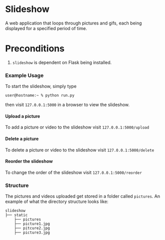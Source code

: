 # Slideshow

A web application that loops through pictures and gifs, each being displayed for a specified period of time.

# Preconditions
1. `slideshow` is dependent on Flask being installed. 

### Example Usage
To start the slideshow, simply type
```
user@hostname:~ % python run.py
```
then visit `127.0.0.1:5000` in a browser to view the slideshow.

#### Upload a picture 
To add a picture or video to the slideshow visit `127.0.0.1:5000/upload`

#### Delete a picture 
To delete a picture or video to the slideshow visit `127.0.0.1:5000/delete`

#### Reorder the slideshow
To change the order of the slideshow visit `127.0.0.1:5000/reorder`

### Structure
The pictures and videos uploaded get stored in a folder called `pictures`. An example of what the directory structure looks like:

```
slideshow
├── static
    ├── pictures
    ├── picture1.jpg
    ├── pitcure2.jpg
    ├── picture3.jpg
```
